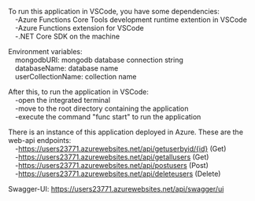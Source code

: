 To run this application in VSCode, you have some dependencies:<br />
&emsp;-Azure Functions Core Tools development runtime extention in VSCode <br />
&emsp;-Azure Functions extension for VSCode <br />
&emsp;-.NET Core SDK on the machine <p></p>

Environment variables:<br />
&emsp;mongodbURI: mongodb database connection string<br />
&emsp;databaseName: database name<br />
&emsp;userCollectionName: collection name<p></p>
	<p></p>

After this, to run the application in VSCode: <br />
&emsp;-open the integrated terminal <br />
&emsp;-move to the root directory containing the application <br />
&emsp;-execute the command "func start" to run the application <p></p>
	<p></p>

There is an instance of this application deployed in Azure. These are the web-api endpoints:<br />
&emsp;-<a href="https://users23771.azurewebsites.net/api/getuserbyid/{id}">https://users23771.azurewebsites.net/api/getuserbyid/{id}</a> (Get)<br />
&emsp;-<a href="https://users23771.azurewebsites.net/api/getallusers">https://users23771.azurewebsites.net/api/getallusers</a> (Get)<br />
&emsp;-<a href="https://users23771.azurewebsites.net/api/postusers">https://users23771.azurewebsites.net/api/postusers</a> (Post)<br />
&emsp;-<a href="https://users23771.azurewebsites.net/api/deleteusers">https://users23771.azurewebsites.net/api/deleteusers</a> (Delete)<p></p>
	<p></p>
 Swagger-UI: <a href="https://users23771.azurewebsites.net/api/swagger/ui">https://users23771.azurewebsites.net/api/swagger/ui</a>

